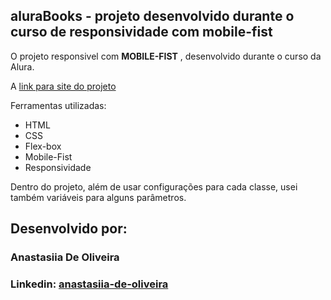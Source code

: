 ## aluraBooks - projeto desenvolvido durante o curso de responsividade com mobile-fist

O projeto responsivel com **MOBILE-FIST** , desenvolvido durante o curso da Alura.

A [link para site do projeto](https://anastasiiadeo.github.io/aluraBooksweb/)

Ferramentas utilizadas:
* HTML
* CSS
* Flex-box
* Mobile-Fist
* Responsividade

Dentro do projeto, além de usar configurações para cada classe, usei também variáveis para alguns parâmetros.

## Desenvolvido por:

### Anastasiia De Oliveira

### Linkedin: [anastasiia-de-oliveira](https://www.linkedin.com/in/anastasiia-de-oliveira-237686264/)
